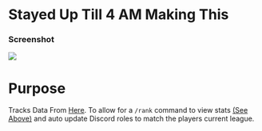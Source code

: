 # Stayed Up Till 4 AM Making This
### Screenshot
![](https://media.discordapp.net/attachments/886556470198546534/886562661322612798/unknown.png)

# Purpose
Tracks Data From [Here](https://docs.google.com/spreadsheets/d/1MJLybB_wugeYsh3u1OyBRYCWNC1eJzHVJybJknagbqc/edit?usp=sharing). To allow for a `/rank` command to view stats [(See Above)](#screenshot) and auto update Discord roles to match the players current league.